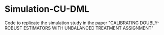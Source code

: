# Simulation-CU-DML
Code to replicate the simulation study in the paper "CALIBRATING DOUBLY-ROBUST ESTIMATORS WITH UNBALANCED TREATMENT ASSIGNMENT"
